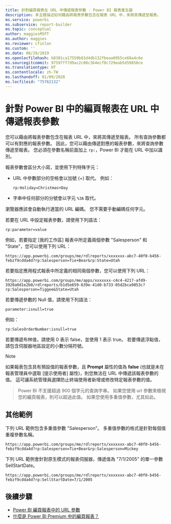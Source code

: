 ```yaml
---
title: 針對編頁報表在 URL 中傳遞報表參數 - Power BI 報表產生器
description: 本主題描述如何藉由將報表參數包含在報表 URL 中，來將其傳遞至報表。
ms.service: powerbi
ms.subservice: report-builder
ms.topic: conceptual
author: maggiesMSFT
ms.author: maggies
ms.reviewer: cfinlan
ms.custom: ''
ms.date: 08/29/2019
ms.openlocfilehash: b8301ca17559b81d4db132fbeaa0955ce68a4c6e
ms.sourcegitcommit: 97597ff7d9ac2c08c364ecf0c729eab5d59850ce
ms.translationtype: HT
ms.contentlocale: zh-TW
ms.lasthandoff: 01/09/2020
ms.locfileid: "75762132"
---
```

# <a name="pass-a-report-parameter-in-a-url-for-a-paginated-report-in-power-bi"></a>針對 Power BI 中的編頁報表在 URL 中傳遞報表參數 

您可以藉由將報表參數包含在報表 URL 中，來將其傳遞至報表。 所有查詢參數都可以有對應的報表參數。 因此，您可以藉由傳遞對應的報表參數，來將查詢參數傳遞至報表。 您必須在參數名稱前面加上 `rp:`，Power BI 才能在 URL 中加以識別。 

報表參數會區分大小寫，並使用下列特殊字元： 

- URL 中參數部分的空格會以加號 (+) 取代。  例如： 

    ```rp:Holiday=Christmas+Day```

- 字串中任何部分的分號會以字元 `%3A` 取代。

瀏覽器應該會自動執行適當的 URL 編碼。 您不需要手動編碼任何字元。 

若要在 URL 中設定報表參數，請使用下列語法： 

```
rp:parameter=value
```

例如，若要指定 [我的工作區] 報表中所定義兩個參數 "Salesperson" 和 "State"，您可以使用下列 URL： 

```
https://app.powerbi.com/groups/me/rdlreports/xxxxxxx-abc7-40f0-b456-febzf9cdda4d?rp:Salesperson=Tie+Bear&rp:State=Utah 
```

若要指定應用程式報表中所定義的相同兩個參數，您可以使用下列 URL： 

```
https://app.powerbi.com/groups/me/apps/xxxxxxx-c4c4-4217-afd9-3920a0d1e2b0/rdlreports/b1d5e659-639e-41d0-b733-05d2bca9853c?rp:Salesperson=Tiggee&State=Utah 
```

若要傳遞參數的 Null 值，請使用下列語法： 

```
parameter:isnull=true
```

例如：

```
rp:SalesOrderNumber:isnull=true
```

若要傳遞布林值，請使用 0 表示 false，並使用 1 表示 true。 若要傳遞浮點值，請包含伺服器地區設定的小數分隔符號。

> [!NOTE]
> 如果報表包含具有預設值的報表參數，且 **Prompt** 屬性的值為 **false** (也就是未在報表管理員中選取 [提示使用者]  屬性)，則您無法在 URL 中傳遞該報表參數的值。 這可讓系統管理員選擇防止終端使用者新增或修改特定報表參數的值。

> Power BI 不支援超過 900 個字元的查詢字串。  如果您使用 url 參數來檢視您的編頁報表，則可以超過此值。  如果您使用多重值參數，尤其如此。

## <a name="additional-examples"></a>其他範例 

下列 URL 範例包含多重值參數 "Salesperson”。 多重值參數的格式是針對每個值重複參數名稱。 

```
https://app.powerbi.com/groups/me/rdlreports/xxxxxxx-abc7-40f0-b456-febzf9cdda4d?rp:Salesperson=Tie+Bear&rp:Salesperson=Mickey 
```

下列 URL 範例會針對原生模式的報表伺服器，傳遞值為 "7/1/2005" 的單一參數 SellStartDate。

```
https://app.powerbi.com/groups/me/rdlreports/xxxxxxx-abc7-40f0-b456-febzf9cdda4d?rp:SellStartDate=7/1/2005
```

## <a name="next-steps"></a>後續步驟

- [Power BI 編頁報表中的 URL 參數](report-builder-url-parameters.md)
- [什麼是 Power BI Premium 中的編頁報表？](paginated-reports-report-builder-power-bi.md)
